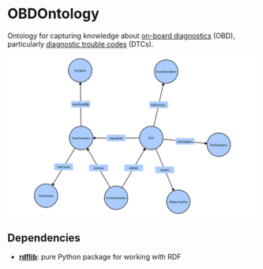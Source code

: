 # OBDOntology

Ontology for capturing knowledge about [on-board diagnostics](https://en.wikipedia.org/wiki/On-board_diagnostics) (OBD), particularly [diagnostic trouble codes](https://en.wikipedia.org/wiki/OBD-II_PIDs) (DTCs).

![](img/obd_ontology.svg)

## Dependencies

- [**rdflib**](https://rdflib.readthedocs.io/en/stable/): pure Python package for working with RDF
